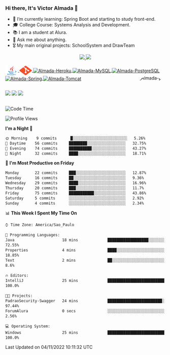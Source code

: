 ### Hi there, It's Victor Almada 👋


- 🌱 I’m currently learning: Spring Boot and starting to study front-end.
- 🎓 College Course: Systems Analysis and Development.
- 📚  I am a student at Alura.
- 💬 Ask me about anything.
- 🎖 My main original projects: SchoolSystem and DrawTeam


<div align="center">
  <a href="https://github.com/Almadavic">
  <img height="180em" src="https://github-readme-stats.vercel.app/api?username=Almadavic&show_icons=true&theme=dracula&include_all_commits=true&count_private=true"/>
  <img height="180em" src="https://github-readme-stats.vercel.app/api/top-langs/?username=Almadavic&layout=compact&langs_count=7&theme=dracula"/>
</div>
<div style="display: inline_block"><br>
  <img align="center" alt="Almada-Java" height="30" width="40" src="https://raw.githubusercontent.com/devicons/devicon/master/icons/java/java-original.svg">
  <img align="center" alt="Almada-Git" height="30" width="40" src="https://raw.githubusercontent.com/devicons/devicon/master/icons/git/git-original.svg">
  <img align="center" alt="Almada-Heroku" height="30" width="40" src="https://cdn.jsdelivr.net/gh/devicons/devicon/icons/heroku/heroku-plain-wordmark.svg" />             
  <img align="center" alt="Almada-MySQL" height="30" width="40" src="https://cdn.jsdelivr.net/gh/devicons/devicon/icons/mysql/mysql-original-wordmark.svg" />
  <img align="center" alt="Almada-PostgreSQL" height="30" width="40" src="https://cdn.jsdelivr.net/gh/devicons/devicon/icons/postgresql/postgresql-plain-wordmark.svg" />
  <img align="center" alt="Almada-Spring" height="30" width="40" src="https://cdn.jsdelivr.net/gh/devicons/devicon/icons/spring/spring-original-wordmark.svg" />
  <img align="center" alt="Almada-Tomcat" height="30" width="40" src="https://cdn.jsdelivr.net/gh/devicons/devicon/icons/tomcat/tomcat-original-wordmark.svg" />
  <img align="right" alt="Almada-pic" height="150" style="border-radius:50px;" src="https://user-images.githubusercontent.com/85299065/185514627-94fcf387-edc6-4c24-88f1-b4873ccd49e9.png">
</div>
  
  ##
 
<div> 
  <a href="https://www.youtube.com/channel/UCUrcUNA90M_ZqLEcQxd3UNA" target="_blank"><img src="https://img.shields.io/badge/YouTube-FF0000?style=for-the-badge&logo=youtube&logoColor=white" target="_blank"></a>
 <a href = "mailto:almadavic@live.com"><img src="https://img.shields.io/badge/-Gmail-%23333?style=for-the-badge&logo=gmail&logoColor=white" target="_blank"></a>
  <a href="https://www.linkedin.com/in/victoralmada/" target="_blank"><img src="https://img.shields.io/badge/-LinkedIn-%230077B5?style=for-the-badge&logo=linkedin&logoColor=white" target="_blank"></a> 
</div>

##

<!--START_SECTION:waka-->
![Code Time](http://img.shields.io/badge/Code%20Time-117%20hrs%207%20mins-blue)

![Profile Views](http://img.shields.io/badge/Profile%20Views-7-blue)

**I'm a Night 🦉** 

```text
🌞 Morning    9 commits      █░░░░░░░░░░░░░░░░░░░░░░░░   5.26% 
🌆 Daytime    56 commits     ████████░░░░░░░░░░░░░░░░░   32.75% 
🌃 Evening    74 commits     ██████████░░░░░░░░░░░░░░░   43.27% 
🌙 Night      32 commits     ████░░░░░░░░░░░░░░░░░░░░░   18.71%

```
📅 **I'm Most Productive on Friday** 

```text
Monday       22 commits     ███░░░░░░░░░░░░░░░░░░░░░░   12.87% 
Tuesday      16 commits     ██░░░░░░░░░░░░░░░░░░░░░░░   9.36% 
Wednesday    29 commits     ████░░░░░░░░░░░░░░░░░░░░░   16.96% 
Thursday     20 commits     ███░░░░░░░░░░░░░░░░░░░░░░   11.7% 
Friday       75 commits     ███████████░░░░░░░░░░░░░░   43.86% 
Saturday     5 commits      ░░░░░░░░░░░░░░░░░░░░░░░░░   2.92% 
Sunday       4 commits      ░░░░░░░░░░░░░░░░░░░░░░░░░   2.34%

```


📊 **This Week I Spent My Time On** 

```text
⌚︎ Time Zone: America/Sao_Paulo

💬 Programming Languages: 
Java                     18 mins             ██████████████████░░░░░░░   72.55% 
Properties               4 mins              ████░░░░░░░░░░░░░░░░░░░░░   18.85% 
Text                     2 mins              ██░░░░░░░░░░░░░░░░░░░░░░░   8.6%

🔥 Editors: 
IntelliJ                 25 mins             █████████████████████████   100.0%

🐱‍💻 Projects: 
PadraoSecurity-Swagger   24 mins             ████████████████████████░   97.44% 
ForumAlura               0 secs              ░░░░░░░░░░░░░░░░░░░░░░░░░   2.56%

💻 Operating System: 
Windows                  25 mins             █████████████████████████   100.0%

```


 Last Updated on 04/11/2022 10:11:32 UTC
<!--END_SECTION:waka-->
